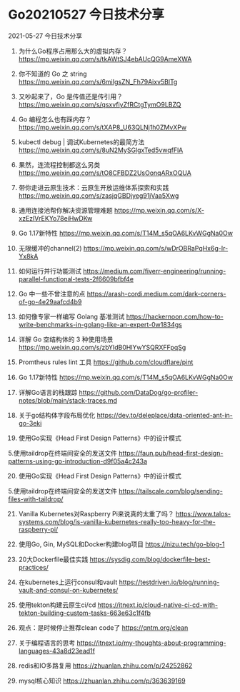 # Go20210527 今日技术分享



2021-05-27 今日技术分享

1. 为什么Go程序占用那么大的虚拟内存？
https://mp.weixin.qq.com/s/tkAWtSJ4ebAUcQG9AmeXWA

2. 你不知道的 Go 之 string
https://mp.weixin.qq.com/s/6miIgsZN_Fh79Aixv5BlTg

3. 又吵起来了，Go 是传值还是传引用？
https://mp.weixin.qq.com/s/qsxvfiyZfRCtgTymO9LBZQ

4. Go 编程怎么也有踩内存？
https://mp.weixin.qq.com/s/tXAP8_U63QLNj1h0ZMvXPw

5. kubectl debug | 调试Kubernetes的最简方法
https://mp.weixin.qq.com/s/8uN2MySGlgxTed5vwqfFlA

6. 果然，连流程控制都这么另类
https://mp.weixin.qq.com/s/tO8CFBDZ2UsOonqARxOQUA

7. 带你走进云原生技术：云原生开放运维体系探索和实践
https://mp.weixin.qq.com/s/zasjqGBDjyeg91jVaa5Xwg

8. 通用连接池帮你解决资源管理难题
https://mp.weixin.qq.com/s/X-xzEzlVrEKYo78eiHwDKw

9. Go 1.17新特性
https://mp.weixin.qq.com/s/T14M_s5qOA6LKvWGgNa0Ow

10. 无限缓冲的channel(2)
https://mp.weixin.qq.com/s/wDrOBRaPqHx6g-Ir-Yx8kA

11. 如何运行并行功能测试
https://medium.com/fiverr-engineering/running-parallel-functional-tests-2f6609bfbf4e

12. Go 中一些不曾注意的点
https://arash-cordi.medium.com/dark-corners-of-go-4e29aafcd4b9

13. 如何像专家一样编写 Golang 基准测试
https://hackernoon.com/how-to-write-benchmarks-in-golang-like-an-expert-0w1834gs

14. 详解 Go 空结构体的 3 种使用场景
https://mp.weixin.qq.com/s/zbYIdB0HlYwYSQRXFFpqSg

15. Promtheus rules lint 工具
https://github.com/cloudflare/pint

16. Go 1.17新特性 
https://mp.weixin.qq.com/s/T14M_s5qOA6LKvWGgNa0Ow

17. 详解Go语言的栈跟踪
https://github.com/DataDog/go-profiler-notes/blob/main/stack-traces.md

18. 关于go结构体字段布局优化
https://dev.to/deleplace/data-oriented-ant-in-go-3eki

19. 使用Go实现《Head First Design Patterns》中的设计模式

5.使用taildrop在终端间安全的发送文件
https://faun.pub/head-first-design-patterns-using-go-introduction-d9f05a4c243a

20. 使用Go实现《Head First Design Patterns》中的设计模式

5.使用taildrop在终端间安全的发送文件
https://tailscale.com/blog/sending-files-with-taildrop/

21. Vanilla Kubernetes对Raspberry Pi来说真的太重了吗？
https://www.talos-systems.com/blog/is-vanilla-kubernetes-really-too-heavy-for-the-raspberry-pi/

22. 使用Go, Gin, MySQL和Docker构建blog项目
https://nizu.tech/go-blog-1

23. 20大Dockerfile最佳实践
https://sysdig.com/blog/dockerfile-best-practices/

24. 在kubernetes上运行consul和vault
https://testdriven.io/blog/running-vault-and-consul-on-kubernetes/

25. 使用tekton构建云原生ci/cd
https://itnext.io/cloud-native-ci-cd-with-tekton-building-custom-tasks-663e63c1f4fb

26. 观点：是时候停止推荐clean code了
https://qntm.org/clean

27. 关于编程语言的思考
https://itnext.io/my-thoughts-about-programming-languages-43a8d23ead1f

28. redis和IO多路复用
https://zhuanlan.zhihu.com/p/24252862

29. mysql核心知识
https://zhuanlan.zhihu.com/p/363639169
